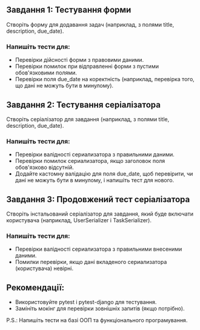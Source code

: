 ## Завдання 1: Тестування форми

Створіть форму для додавання задач (наприклад, з полями title, description, due_date).  

### Напишіть тести для:

- Перевірки дійсності форми з правовими даними.
- Перевірки помилок при відправленні форми з пустими обов'язковими полями.
- Перевірки поля due_date на коректність (наприклад, перевірка того, що дані не можуть бути в минулому).

## Завдання 2: Тестування серіалізатора

Створіть серіалізатор для завдання (наприклад, з полями title, description, due_date).  

### Напишіть тести для:

- Перевірки валідності сериализатора з правильними даними.
- Перевірки помилок сериализатора, якщо заголовок поля обов'язково відсутній.
- Додайте кастомну валідацію для поля due_date, щоб перевірити, чи дані не можуть бути в минулому, і напишіть тест для нового.

## Завдання 3: Продовжений тест серіалізатора

Створіть інстальований серіалізатор для завдання, який буде включати користувача (наприклад, UserSerializer і TaskSerializer).

### Напишіть тести для:

- Перевірки валідності сериализатора з правильними внесеними даними.
- Помилки перевірки, якщо дані вкладеного сериализатора (користувача) невірні.


## Рекомендації:

- Використовуйте pytest і pytest-django для тестування.
- Замініть мокінг для перевірки зовнішніх запитів (якщо потрібно).


P.S.: Напишіть тести на базі ООП та функціонального програмування.
